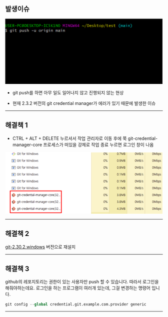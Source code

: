 ## **발생이슈**

![image-20210626161716950](TIL_picture/image-20210626161716950.png)

- git push를 하면 아무 일도 일어나지 않고 진행되지 않는 현상

- 현재 2.3.2 버전의 git credential manager가 에러가 있기 때문에 발생한 이슈

---

## **해결책 1**

- CTRL + ALT + DELETE 누르셔서 작업 관리자로 이동 후에 쭉  git-credential-manager-core 프로세스가 떠있을 강제로 작업 종료 누르면 로그인 창이 나옴

![image-20210626161821110](TIL_picture/image-20210626161821110.png)

---

## **해결책 2**

[git-2.30.2.windows](http://git-2.30.2.windows) 버전으로 재설치

---

## **해결책 3**

github의 레포지토리는 권한이 있는 사용자만 push 할 수 있습니다. 따라서 로그인을 해줘야하는데요. 로그인을 하는 프로그램이 여러개 있는데, 그걸 변경하는 명령어 입니다.

```python
git config --global credential.git.example.com.provider generic
```

---

